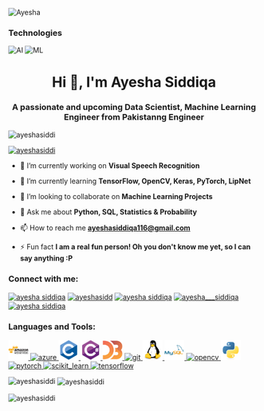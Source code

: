 ![Ayesha](https://github.com/AyeshaSiddi/AyeshaSiddi/blob/main/Ayesha-min.gif?raw=true)



### Technologies

![AI](https://img.shields.io/badge/Ai-Aritifical%20Intelligence-blue)
![ML](https://img.shields.io/badge/ML-Machine%20Learning-red)

<h1 align="center">Hi 👋, I'm Ayesha Siddiqa</h1>
<h3 align="center">A passionate and upcoming Data Scientist, Machine Learning Engineer from Pakistanng Engineer</h3>

<p align="left"> <img src="https://komarev.com/ghpvc/?username=ayeshasiddi&label=Profile%20views&color=0e75b6&style=flat" alt="ayeshasiddi" /> </p>

<p align="left"> <a href="https://github.com/ryo-ma/github-profile-trophy"><img src="https://github-profile-trophy.vercel.app/?username=ayeshasiddi" alt="ayeshasiddi" /></a> </p>

- 🔭 I’m currently working on **Visual Speech Recognition**

- 🌱 I’m currently learning **TensorFlow, OpenCV, Keras, PyTorch, LipNet**

- 👯 I’m looking to collaborate on **Machine Learning Projects**

- 💬 Ask me about **Python, SQL, Statistics & Probability**

- 📫 How to reach me **ayeshasiddiqa116@gmail.com**

- ⚡ Fun fact **I am a real fun person! Oh you don't know me yet, so I can say anything :P**

<h3 align="left">Connect with me:</h3>
<p align="left">
<a href="https://linkedin.com/in/ayesha siddiqa" target="blank"><img align="center" src="https://raw.githubusercontent.com/rahuldkjain/github-profile-readme-generator/master/src/images/icons/Social/linked-in-alt.svg" alt="ayesha siddiqa" height="30" width="40" /></a>
<a href="https://kaggle.com/ayeshasidd" target="blank"><img align="center" src="https://raw.githubusercontent.com/rahuldkjain/github-profile-readme-generator/master/src/images/icons/Social/kaggle.svg" alt="ayeshasidd" height="30" width="40" /></a>
<a href="https://fb.com/ayesha siddiqa" target="blank"><img align="center" src="https://raw.githubusercontent.com/rahuldkjain/github-profile-readme-generator/master/src/images/icons/Social/facebook.svg" alt="ayesha siddiqa" height="30" width="40" /></a>
<a href="https://instagram.com/ayesha___siddiqa" target="blank"><img align="center" src="https://raw.githubusercontent.com/rahuldkjain/github-profile-readme-generator/master/src/images/icons/Social/instagram.svg" alt="ayesha___siddiqa" height="30" width="40" /></a>
<a href="https://www.hackerrank.com/ayesha siddiqa" target="blank"><img align="center" src="https://raw.githubusercontent.com/rahuldkjain/github-profile-readme-generator/master/src/images/icons/Social/hackerrank.svg" alt="ayesha siddiqa" height="30" width="40" /></a>
</p>

<h3 align="left">Languages and Tools:</h3>
<p align="left"> <a href="https://aws.amazon.com" target="_blank"> <img src="https://raw.githubusercontent.com/devicons/devicon/master/icons/amazonwebservices/amazonwebservices-original-wordmark.svg" alt="aws" width="40" height="40"/> </a> <a href="https://azure.microsoft.com/en-in/" target="_blank"> <img src="https://www.vectorlogo.zone/logos/microsoft_azure/microsoft_azure-icon.svg" alt="azure" width="40" height="40"/> </a> <a href="https://www.cprogramming.com/" target="_blank"> <img src="https://raw.githubusercontent.com/devicons/devicon/master/icons/c/c-original.svg" alt="c" width="40" height="40"/> </a> <a href="https://www.w3schools.com/cs/" target="_blank"> <img src="https://raw.githubusercontent.com/devicons/devicon/master/icons/csharp/csharp-original.svg" alt="csharp" width="40" height="40"/> </a> <a href="https://d3js.org/" target="_blank"> <img src="https://raw.githubusercontent.com/devicons/devicon/master/icons/d3js/d3js-original.svg" alt="d3js" width="40" height="40"/> </a> <a href="https://git-scm.com/" target="_blank"> <img src="https://www.vectorlogo.zone/logos/git-scm/git-scm-icon.svg" alt="git" width="40" height="40"/> </a> <a href="https://www.linux.org/" target="_blank"> <img src="https://raw.githubusercontent.com/devicons/devicon/master/icons/linux/linux-original.svg" alt="linux" width="40" height="40"/> </a> <a href="https://www.mysql.com/" target="_blank"> <img src="https://raw.githubusercontent.com/devicons/devicon/master/icons/mysql/mysql-original-wordmark.svg" alt="mysql" width="40" height="40"/> </a> <a href="https://opencv.org/" target="_blank"> <img src="https://www.vectorlogo.zone/logos/opencv/opencv-icon.svg" alt="opencv" width="40" height="40"/> </a> <a href="https://www.python.org" target="_blank"> <img src="https://raw.githubusercontent.com/devicons/devicon/master/icons/python/python-original.svg" alt="python" width="40" height="40"/> </a> <a href="https://pytorch.org/" target="_blank"> <img src="https://www.vectorlogo.zone/logos/pytorch/pytorch-icon.svg" alt="pytorch" width="40" height="40"/> </a> <a href="https://scikit-learn.org/" target="_blank"> <img src="https://upload.wikimedia.org/wikipedia/commons/0/05/Scikit_learn_logo_small.svg" alt="scikit_learn" width="40" height="40"/> </a> <a href="https://www.tensorflow.org" target="_blank"> <img src="https://www.vectorlogo.zone/logos/tensorflow/tensorflow-icon.svg" alt="tensorflow" width="40" height="40"/> </a> </p>

<p><img align="left" src="https://github-readme-stats.vercel.app/api/top-langs?username=ayeshasiddi&show_icons=true&locale=en&layout=compact" alt="ayeshasiddi" /></p>

<p>&nbsp;<img align="center" src="https://github-readme-stats.vercel.app/api?username=ayeshasiddi&show_icons=true&locale=en" alt="ayeshasiddi" /></p>

<p><img align="center" src="https://github-readme-streak-stats.herokuapp.com/?user=ayeshasiddi&" alt="ayeshasiddi" /></p>
